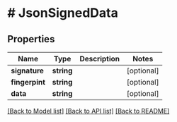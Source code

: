# # JsonSignedData

## Properties

Name | Type | Description | Notes
------------ | ------------- | ------------- | -------------
**signature** | **string** |  | [optional] 
**fingerpint** | **string** |  | [optional] 
**data** | **string** |  | [optional] 

[[Back to Model list]](../../README.md#documentation-for-models) [[Back to API list]](../../README.md#documentation-for-api-endpoints) [[Back to README]](../../README.md)


